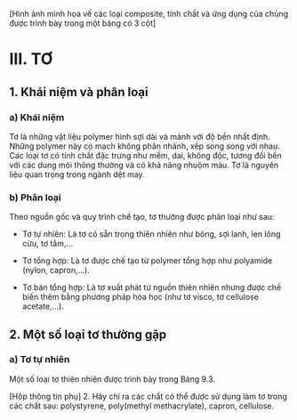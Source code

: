 [Hình ảnh minh họa về các loại composite, tính chất và ứng dụng của chúng được trình bày trong một bảng có 3 cột]

# III. TƠ

## 1. Khái niệm và phân loại

### a) Khái niệm

Tơ là những vật liệu polymer hình sợi dài và mảnh với độ bền nhất định. Những polymer này có mạch không phân nhánh, xếp song song với nhau. Các loại tơ có tính chất đặc trưng như mềm, dai, không độc, tương đối bền với các dung môi thông thường và có khả năng nhuộm màu. Tơ là nguyên liệu quan trọng trong ngành dệt may.

### b) Phân loại

Theo nguồn gốc và quy trình chế tạo, tơ thường được phân loại như sau:

- Tơ tự nhiên: Là tơ có sẵn trong thiên nhiên như bông, sợi lanh, len lông cừu, tơ tằm,...

- Tơ tổng hợp: Là tơ được chế tạo từ polymer tổng hợp như polyamide (nylon, capron,...).

- Tơ bán tổng hợp: Là tơ xuất phát từ nguồn thiên nhiên nhưng được chế biến thêm bằng phương pháp hóa học (như tơ visco, tơ cellulose acetate,...).

## 2. Một số loại tơ thường gặp

### a) Tơ tự nhiên

Một số loại tơ thiên nhiên được trình bày trong Bảng 9.3.

[Hộp thông tin phụ]
2. Hãy chỉ ra các chất có thể được sử dụng làm tơ trong các chất sau: polystyrene, poly(methyl methacrylate), capron, cellulose.